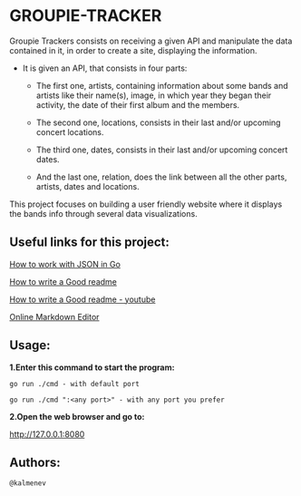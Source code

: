 # GROUPIE-TRACKER

Groupie Trackers consists on receiving a given API and manipulate the data contained in it, in order to create a site, displaying the information.

* It is given an API, that consists in four parts:

    * The first one, artists, containing information about some bands and artists like their name(s), image, in which year they began their activity, the date of their first album and the members.

    * The second one, locations, consists in their last and/or upcoming concert locations.

    * The third one, dates, consists in their last and/or upcoming concert dates.

    * And the last one, relation, does the link between all the other parts, artists, dates and locations.

This project focuses on building a user friendly website where it displays the bands info through several data visualizations.


## Useful links for this project:
[How to work with JSON in Go](https://golangify.com/json)

[How to write a Good readme](https://readme.so/editor)

[How to write a Good readme - youtube](https://www.youtube.com/watch?v=NXNf9aYTCZ0)

[Online Markdown Editor](https://dillinger.io/)

## Usage:

**1.Enter this command to start the program:**

    go run ./cmd - with default port

    go run ./cmd ":<any port>" - with any port you prefer
    

**2.Open the web browser and go to:**

  http://127.0.0.1:8080
    

## Authors:
    @kalmenev
   

